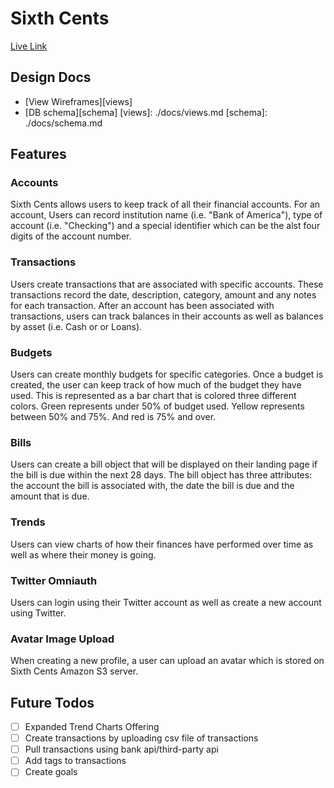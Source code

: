 # Sixth Cents

[Live Link][sitelink]

[sitelink]: http://www.sixthcents.co/

## Design Docs
* [View Wireframes][views]
* [DB schema][schema]
[views]: ./docs/views.md
[schema]: ./docs/schema.md

## Features

### Accounts
Sixth Cents allows users to keep track of all their financial accounts. For an
account, Users can record institution name (i.e. "Bank of America"), type of
account (i.e. "Checking") and a special identifier which can be the alst four
digits of the account number.

### Transactions
Users create transactions that are associated with specific accounts. These
transactions record the date, description, category, amount and any notes for
each transaction. After an account has been associated with transactions, users
can track balances in their accounts as well as balances by asset (i.e. Cash or
or Loans).

### Budgets
Users can create monthly budgets for specific categories. Once a budget is
created, the user can keep track of how much of the budget they have used. This
is represented as a bar chart that is colored three different colors. Green
represents under 50% of budget used. Yellow represents between 50% and 75%. And
red is 75% and over.

### Bills
Users can create a bill object that will be displayed on their landing page if
the bill is due within the next 28 days. The bill object has three attributes:
the account the bill is associated with, the date the bill is due and the amount
that is due.

### Trends
Users can view charts of how their finances have performed over time as well as
where their money is going.

### Twitter Omniauth
Users can login using their Twitter account as well as create a new account using
Twitter.

### Avatar Image Upload
When creating a new profile, a user can upload an avatar which is stored on Sixth
Cents Amazon S3 server.

## Future Todos
- [ ] Expanded Trend Charts Offering
- [ ] Create transactions by uploading csv file of transactions
- [ ] Pull transactions using bank api/third-party api
- [ ] Add tags to transactions
- [ ] Create goals
